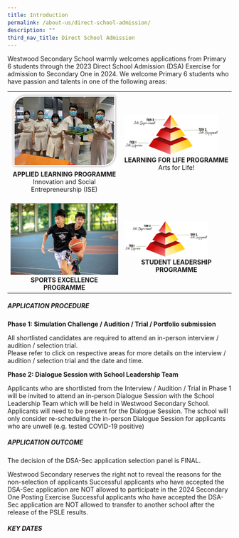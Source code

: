 ```yaml
---
title: Introduction
permalink: /about-us/direct-school-admission/
description: ""
third_nav_title: Direct School Admission
---
```

Westwood Secondary School warmly welcomes applications from Primary 6 students through the 2023 Direct School Admission (DSA) Exercise for admission to Secondary One in 2024.  We welcome Primary 6 students who have passion and talents in one of the following areas:
<table class="table1">
	<tbody>
		<tr>
			<td><a href="/explore/applied-learning-programme/"><img src="/images/ALP2.jpeg" style="width=80%"></a>
				<center><b>APPLIED LEARNING PROGRAMME</b><br>
Innovation and Social Entrepreneurship (ISE)<br>
			</center></td>
			<td><a href="/explore/direct-school-admission/learning-for-life-programme/"><img src="/images/LLP1.png" style="width:90%"></a><center><b>LEARNING FOR LIFE PROGRAMME</b><br>
Arts for Life!</center></td></tr>
			<tr>
				<td><br><a href="/explore/direct-school-admission/sports-excellence-programme/"><img src="/images/dsa%20sep.jpg" style="width=100%"></a>
					<center><b>SPORTS EXCELLENCE PROGRAMME</b><br></center></td>
				<td><br><a href="/explore/direct-school-admission/student-leadership-programme/"><img src="/images/LLP1.png" style="width:80%"></a><center><b>STUDENT LEADERSHIP PROGRAMME</b></center></td>
</tr>
</tbody>
</table>



##### APPLICATION PROCEDURE

**Phase 1: Simulation Challenge / Audition / Trial / Portfolio submission**

All shortlisted candidates are required to attend an in-person interview / audition / selection trial.  
Please refer to click on respective areas for more details on the interview / audition / selection trial and the date and time. 

**Phase 2: Dialogue Session with School Leadership Team**

Applicants who are shortlisted from the Interview / Audition / Trial in Phase 1 will be invited to attend an in-person Dialogue Session with the School Leadership Team which will be held in Westwood Secondary School. Applicants will need to be present for the Dialogue Session. The school will only consider re-scheduling the in-person Dialogue Session for applicants who are unwell (e.g. tested COVID-19 positive)

##### APPLICATION OUTCOME

The decision of the DSA-Sec application selection panel is FINAL.

Westwood Secondary reserves the right not to reveal the reasons for the non-selection of applicants
Successful applicants who have accepted the DSA-Sec application are NOT allowed to participate in the 2024 Secondary One Posting Exercise 
Successful applicants who have accepted the DSA-Sec application are NOT allowed to transfer to another school after the release of the PSLE results. 

##### KEY DATES



